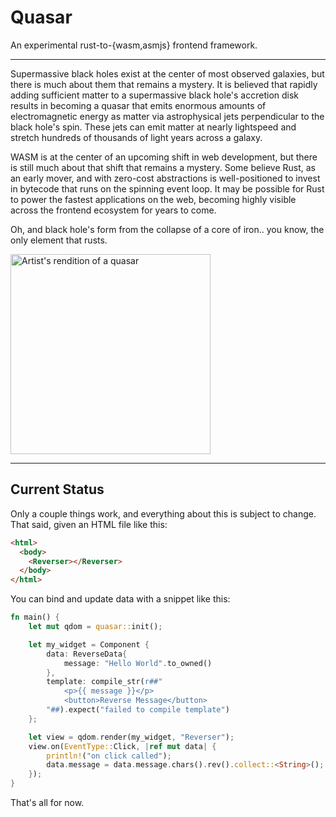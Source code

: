 # Quasar

An experimental rust-to-{wasm,asmjs} frontend framework. 

---

Supermassive black holes exist at the center of most observed galaxies, but there is much about them that remains a mystery. It is believed that rapidly adding sufficient matter to a supermassive black hole's accretion disk results in becoming a quasar that emits enormous amounts of electromagnetic energy as matter via astrophysical jets perpendicular to the black hole's spin. These jets can emit matter at nearly lightspeed and stretch hundreds of thousands of light years across a galaxy.

WASM is at the center of an upcoming shift in web development, but there is still much about that shift that remains a mystery. Some believe Rust, as an early mover, and with zero-cost abstractions is well-positioned to invest in bytecode that runs on the spinning event loop. It may be possible for Rust to power the fastest applications on the web, becoming highly visible across the frontend ecosystem for years to come.

Oh, and black hole's form from the collapse of a core of iron.. you know, the only element that rusts.

<img title="Artist's rendition of a quasar" src="https://upload.wikimedia.org/wikipedia/commons/3/38/Artist%27s_rendering_ULAS_J1120%2B0641.jpg" width="320">

---

## Current Status

Only a couple things work, and everything about this is subject to change. That said, given an HTML file like this:

```html
<html>
  <body>
    <Reverser></Reverser>
  </body>
</html>
```

You can bind and update data with a snippet like this:

```rust
fn main() {
    let mut qdom = quasar::init();

    let my_widget = Component {
        data: ReverseData{
            message: "Hello World".to_owned()
        },
        template: compile_str(r##"
            <p>{{ message }}</p>
            <button>Reverse Message</button>
        "##).expect("failed to compile template")
    };

    let view = qdom.render(my_widget, "Reverser");
    view.on(EventType::Click, |ref mut data| {
        println!("on click called");
        data.message = data.message.chars().rev().collect::<String>();
    });
}
```

That's all for now.
